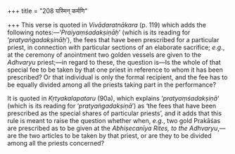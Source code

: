 +++
title = "208 यस्मिन् कर्मणि"

+++
This verse is quoted in *Vivādaratnākara* (p. 119) which adds the
following notes:—‘*Praiyaṃśadakṣiṇāḥ*’ (which is its reading for
‘*pratyaṅgadakṣināḥ*’), the fees that have been prescribed for a
particular priest, in connection with particular sections of an
elaborate sacrifice; *e.g*., at the ceremony of anointment two golden
vessels are given to the *Adhvaryu* priest;—in regard to these, the
question is—Is the whole of that special fee to be taken by that one
priest in reference to whom it has been prescribed? Or that individual
is only the formal recipient, and the fee has to be equally divided
among all the priests taking part in the performance?

It is quoted in *Kṛtyakalapataru* (90a), which explains
‘*pratyaṃśadakṣiṇā*’ (which is its reading for ‘*pratyaṅgadakṣiṇā*’) as
‘the fees that have been prescribed as the special shares of particular
priests’, and it adds that this rule is meant to raise the question
whether when, *e.g*., two gold Prakāśas are prescribed as to be given at
the *Abhiṣecanīya Rites, to the Adhvaryu*,—are the two articles to be
taken by that priest, or are they to be divided among all the priests
concerned?


